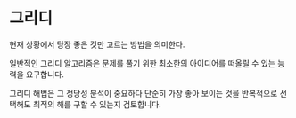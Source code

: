 # 그리디

현재 상황에서 당장 좋은 것만 고르는 방법을 의미한다.

일반적인 그리디 알고리즘은 문제를 풀기 위한 최소한의 아이디어를 떠올릴 수 있는 능력을 요구합니다.

그리디 해법은 그 정당성 분석이 중요하다
	단순히 가장 좋아 보이는 것을 반복적으로 선택해도 최적의 해를 구할 수 있는지 검토합니다.

